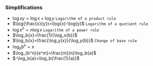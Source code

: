 ### Simplifications
- $\log{xy}=\log{x}+\log{y}$ `Logarithm of a product rule`
- $\log{\frac{x}{y}}=\log{x}-\log{y}$ `Logarithm of a quotient rule`
- $\log{x^n}=n\log{x}$ `Logarithm of a power rule`
- $\log_b{x}=\frac{1}{\log_x{b}}$
- $\log_b{x}=\frac{\log_y{x}}{\log_y{b}}$ `Change of base rule`
- $\log_b{b^x}=x$
- $\log_{b^n}{a^m}=\frac{m}{n}\log_b{a}$
- $-\log_b{a}=\log_b{\frac{1}{a}}$

